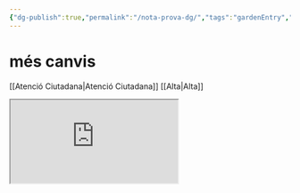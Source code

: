 ```yaml
---
{"dg-publish":true,"permalink":"/nota-prova-dg/","tags":"gardenEntry","dgHomeLink":true,"dgPassFrontmatter":false}
---
```


# **més canvis**

[[Atenció Ciutadana|Atenció Ciutadana]]
[[Alta|Alta]]


<iframe src="https://www.youtube.com/embed/NnTvZWp5Q7o"></iframe>





 